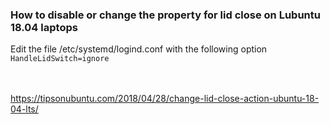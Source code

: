 ### How to disable or change the property for lid close on Lubuntu 18.04 laptops

Edit the file /etc/systemd/logind.conf with the following option  
`HandleLidSwitch=ignore`


<br><br>
https://tipsonubuntu.com/2018/04/28/change-lid-close-action-ubuntu-18-04-lts/
